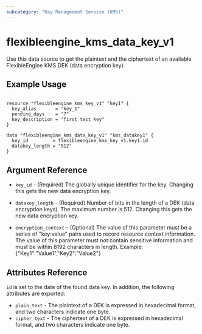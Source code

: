 ```yaml
---
subcategory: "Key Management Service (KMS)"
---
```


# flexibleengine\_kms\_data_key_v1

Use this data source to get the plaintext and the ciphertext of an available
FlexibleEngine KMS DEK (data encryption key).

## Example Usage

```hcl

resource "flexibleengine_kms_key_v1" "key1" {
  key_alias       = "key_1"
  pending_days    = "7"
  key_description = "first test key"
}

data "flexibleengine_kms_data_key_v1" "kms_datakey1" {
  key_id         = flexibleengine_kms_key_v1.key1.id
  datakey_length = "512"
}

```

## Argument Reference

* `key_id` - (Required) The globally unique identifier for the key.
    Changing this gets the new data encryption key.

* `datakey_length` - (Required) Number of bits in the length of a DEK (data encryption keys).
    The maximum number is 512. Changing this gets the new data encryption key.

* `encryption_context` - (Optional) The value of this parameter must be a series of
    "key:value" pairs used to record resource context information. The value of this
    parameter must not contain sensitive information and must be within 8192 characters
    in length. Example: {"Key1":"Value1","Key2":"Value2"}

## Attributes Reference

`id` is set to the date of the found data key. In addition, the following attributes
are exported:

* `plain_text` - The plaintext of a DEK is expressed in hexadecimal format, and two
    characters indicate one byte.
* `cipher_text` - The ciphertext of a DEK is expressed in hexadecimal format, and two
    characters indicate one byte.
